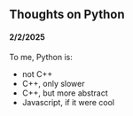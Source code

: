 
## Thoughts on Python
#### 2/2/2025
To me, Python is:
- not C++
- C++, only slower
- C++, but more abstract
- Javascript, if it were cool

